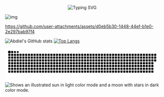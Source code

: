 <p align="center">
    <img src="https://readme-typing-svg.demolab.com?font=Georgia&weight=800&pause=1000&size=33&color=FFFF00&width=600&height=100&lines=%E7%9A%86%E3%81%95%E3%82%93%E3%80%81%E3%81%93%E3%82%93%E3%81%AB%E3%81%A1%E3%81%AF%E3%80%82%E3%81%93%E3%81%AE%E3%83%AA%E3%83%9D%E3%82%B8%E3%83%88%E3%83%AA%E3%81%AB%E6%9D%A5%E3%81%A6%E3%81%84%E3%81%9F%E3%81%A0%E3%81%84%E3%81%A6%E3%81%86%E3%82%8C%E3%81%97%E3%81%84%E3%81%A7%E3%81%99%E3%80%82" alt="Typing SVG" />
</p>

![img](https://preview.redd.it/4k-anime-wallpapers-v0-qrqk3cv5tepc1.jpg?width=1080&crop=smart&auto=webp&s=6945bea8b0a4e1e3bf9ff9d1127378e5a0c430cd)



https://github.com/user-attachments/assets/d0eb5b30-1448-44ef-b1e0-2e297bab97f4



![Abdiel's GitHub stats](https://github-readme-stats.vercel.app/api?username=AbdielCC&show_icons=true&theme=synthwave)
[![Top Langs](https://github-readme-stats.vercel.app/api/top-langs/?username=AbdielCC&layout=compact&theme=synthwave)](https://github.com/anuraghazra/github-readme-stats)

<div align="center">
    <img src="https://raw.githubusercontent.com/AbdielCC/AbdielCC/output/github-contribution-grid-snake.svg" alt="Snake eating contributions" />
</div>
<picture>
  <source media="(prefers-color-scheme: dark)" srcset="https://user-images.githubusercontent.com/25423296/163456776-7f95b81a-f1ed-45f7-b7ab-8fa810d529fa.png">
  <img alt="Shows an illustrated sun in light color mode and a moon with stars in dark color mode." src="https://user-images.githubusercontent.com/25423296/163456779-a8556205-d0a5-45e2-ac17-42d089e3c3f8.png">
</picture>
